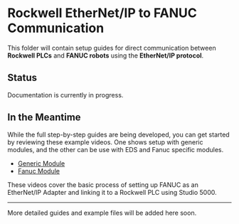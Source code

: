 # Rockwell EtherNet/IP to FANUC Communication

This folder will contain setup guides for direct communication between **Rockwell PLCs** and **FANUC robots** using the **EtherNet/IP protocol**.

## Status

Documentation is currently in progress.

## In the Meantime

While the full step-by-step guides are being developed, you can get started by reviewing these example videos.  One shows setup with generic modules, and the other can be use with EDS and Fanuc specific modules.

- [Generic Module](https://www.youtube.com/watch?v=KKRgSFWrCUU&t=289s)
- [Fanuc Module](https://www.youtube.com/watch?v=JFzRGiBJBrg)

These videos cover the basic process of setting up FANUC as an EtherNet/IP Adapter and linking it to a Rockwell PLC using Studio 5000.

---

More detailed guides and example files will be added here soon.
